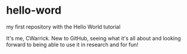 # hello-word

my first repository with the Hello World tutorial

It's me, CWarrick. New to GitHub, seeing what it's all about and looking forward to being able to use it in research and for fun!
